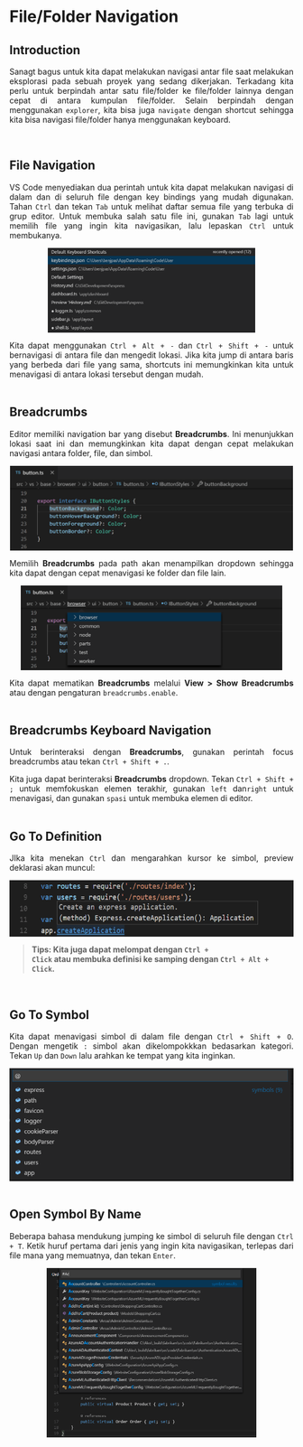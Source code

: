 # File/Folder Navigation
## Introduction
<p align="justify">
Sanagt bagus untuk kita dapat melakukan navigasi antar file saat melakukan eksplorasi pada sebuah proyek yang sedang dikerjakan. Terkadang kita perlu untuk berpindah antar satu file/folder ke file/folder lainnya dengan cepat di antara kumpulan file/folder. Selain berpindah dengan menggunakan <code>explorer</code>, kita bisa juga <code>navigate</code> dengan shortcut sehingga kita bisa navigasi file/folder hanya menggunakan keyboard.</p><br>

## File Navigation
<p align="justify">
VS Code menyediakan dua perintah untuk kita dapat melakukan navigasi di dalam dan di seluruh file dengan key bindings yang mudah digunakan. Tahan <code>Ctrl</code> dan tekan <code>Tab</code> untuk melihat daftar semua file yang terbuka di grup editor. Untuk membuka salah satu file ini, gunakan <code>Tab</code> lagi untuk memilih file yang ingin kita navigasikan, lalu lepaskan <code>Ctrl</code> untuk membukanya.<br>

<p align="center">
<img height="150rm" align="center" src="https://github.com/Ouroboros-Tech/modul-pembelajaran/blob/main/image/quicknav.png"><br>

<p align="justify">
Kita dapat menggunakan <code>Ctrl + Alt + -</code> dan <code>Ctrl + Shift + -</code> untuk bernavigasi di antara file dan mengedit lokasi. Jika kita jump di antara baris yang berbeda dari file yang sama, shortcuts ini memungkinkan kita untuk menavigasi di antara lokasi tersebut dengan mudah.<br><br>

## Breadcrumbs
<p align="justify">
Editor memiliki navigation bar yang disebut <strong>Breadcrumbs</strong>. Ini menunjukkan lokasi saat ini dan memungkinkan kita dapat dengan cepat melakukan navigasi antara folder, file, dan simbol.<br>

<p align="center">
<img height="150rm" align="center" src="https://github.com/Ouroboros-Tech/modul-pembelajaran/blob/main/image/breadcrumbs.png"><br>

<p align="justify">
Memilih <strong>Breadcrumbs</strong> pada path akan menampilkan dropdown sehingga kita dapat dengan cepat menavigasi ke folder dan file lain.<br>

<p align="center">
<img height="150rm" align="center" src="https://github.com/Ouroboros-Tech/modul-pembelajaran/blob/main/image/breadcrumb-folder-dropdown.png"><br>

<p align="justify">
Kita dapat mematikan <strong>Breadcrumbs</strong> melalui <strong>View > Show Breadcrumbs</strong> atau dengan pengaturan <code>breadcrumbs.enable</code>.<br><br>

## Breadcrumbs Keyboard Navigation
<p align="justify">
Untuk berinteraksi dengan <strong>Breadcrumbs</strong>, gunakan perintah focus breadcrumbs atau tekan <code>Ctrl + Shift + .</code>.<br>

<p align="justify">
Kita juga dapat berinteraksi <strong>Breadcrumbs</strong> dropdown. Tekan <code>Ctrl + Shift + ;</code> untuk memfokuskan elemen terakhir, gunakan <code>left</code> dan<code>right</code> untuk menavigasi, dan gunakan <code>spasi</code> untuk membuka elemen di editor.<br><br>

## Go To Definition
<p align="justify">
JIka kita menekan <code>Ctrl</code> dan mengarahkan kursor ke simbol, preview deklarasi akan muncul:<br>

<p align="center">
<img height="100rm" align="center" src="https://github.com/Ouroboros-Tech/modul-pembelajaran/blob/main/image/ctrlhover.png"><br>

> <strong>Tips: Kita juga dapat melompat dengan <code>Ctrl + Click</code> atau membuka definisi ke samping dengan <code>Ctrl + Alt + Click</code>.</strong>

<br>

## Go To Symbol
<p align="justify">
Kita dapat menavigasi simbol di dalam file dengan <code>Ctrl + Shift + O</code>. Dengan mengetik <code>:</code> simbol akan dikelompokkkan bedasarkan kategori. Tekan <code>Up</code> dan <code>Down</code> lalu arahkan ke tempat yang kita inginkan.<br>

<p align="center">
<img height="200rm" align="center" src="https://github.com/Ouroboros-Tech/modul-pembelajaran/blob/main/image/gotosymbol.png"><br><br>

## Open Symbol By Name
<p align="justify">
Beberapa bahasa mendukung jumping ke simbol di seluruh file dengan <code>Ctrl + T</code>. Ketik huruf pertama dari jenis yang ingin kita navigasikan, terlepas dari file mana yang memuatnya, dan tekan <code>Enter</code>.<br>

<p align="center">
<img height="300rm" align="center" src="https://github.com/Ouroboros-Tech/modul-pembelajaran/blob/main/image/symbol.png"><br>
